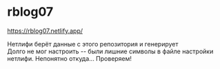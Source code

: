 # rblog07

https://rblog07.netlify.app/

Нетлифи берёт данные с этого репозитория и генерирует  
Долго не мог настроить -- были лишние символы в файле настройки нетлифи. Непонятно откуда... Проверяем!  
